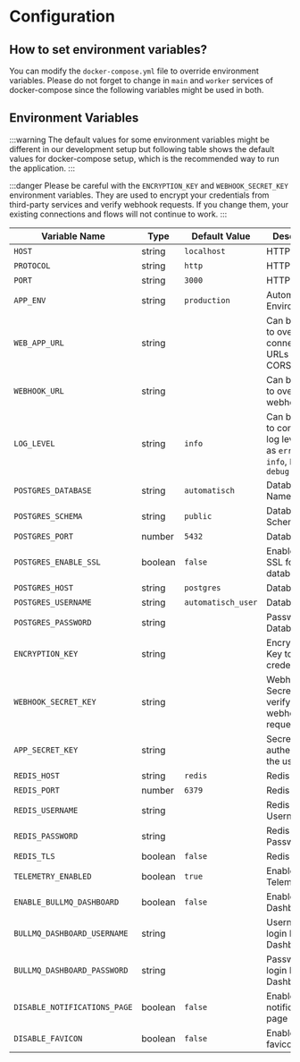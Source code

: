 # Configuration

## How to set environment variables?

You can modify the `docker-compose.yml` file to override environment variables. Please do not forget to change in `main` and `worker` services of docker-compose since the following variables might be used in both.

## Environment Variables

:::warning
The default values for some environment variables might be different in our development setup but following table shows the default values for docker-compose setup, which is the recommended way to run the application.
:::

:::danger
Please be careful with the `ENCRYPTION_KEY` and `WEBHOOK_SECRET_KEY` environment variables. They are used to encrypt your credentials from third-party services and verify webhook requests. If you change them, your existing connections and flows will not continue to work.
:::

| Variable Name                | Type    | Default Value      | Description                                                                         |
| ---------------------------- | ------- | ------------------ | ----------------------------------------------------------------------------------- |
| `HOST`                       | string  | `localhost`        | HTTP Host                                                                           |
| `PROTOCOL`                   | string  | `http`             | HTTP Protocol                                                                       |
| `PORT`                       | string  | `3000`             | HTTP Port                                                                           |
| `APP_ENV`                    | string  | `production`       | Automatisch Environment                                                             |
| `WEB_APP_URL`                | string  |                    | Can be used to override connection URLs and CORS URL                                |
| `WEBHOOK_URL`                | string  |                    | Can be used to override webhook URL                                                 |
| `LOG_LEVEL`                  | string  | `info`             | Can be used to configure log level such as `error`, `warn`, `info`, `http`, `debug` |
| `POSTGRES_DATABASE`          | string  | `automatisch`      | Database Name                                                                       |
| `POSTGRES_SCHEMA`            | string  | `public`           | Database Schema                                                                     |
| `POSTGRES_PORT`              | number  | `5432`             | Database Port                                                                       |
| `POSTGRES_ENABLE_SSL`        | boolean | `false`            | Enable/Disable SSL for the database                                                 |
| `POSTGRES_HOST`              | string  | `postgres`         | Database Host                                                                       |
| `POSTGRES_USERNAME`          | string  | `automatisch_user` | Database User                                                                       |
| `POSTGRES_PASSWORD`          | string  |                    | Password of Database User                                                           |
| `ENCRYPTION_KEY`             | string  |                    | Encryption Key to store credentials                                                 |
| `WEBHOOK_SECRET_KEY`         | string  |                    | Webhook Secret Key to verify webhook requests                                       |
| `APP_SECRET_KEY`             | string  |                    | Secret Key to authenticate the user                                                 |
| `REDIS_HOST`                 | string  | `redis`            | Redis Host                                                                          |
| `REDIS_PORT`                 | number  | `6379`             | Redis Port                                                                          |
| `REDIS_USERNAME`             | string  |                    | Redis Username                                                                      |
| `REDIS_PASSWORD`             | string  |                    | Redis Password                                                                      |
| `REDIS_TLS`                  | boolean | `false`            | Redis TLS                                                                           |
| `TELEMETRY_ENABLED`          | boolean | `true`             | Enable/Disable Telemetry                                                            |
| `ENABLE_BULLMQ_DASHBOARD`    | boolean | `false`            | Enable BullMQ Dashboard                                                             |
| `BULLMQ_DASHBOARD_USERNAME`  | string  |                    | Username to login BullMQ Dashboard                                                  |
| `BULLMQ_DASHBOARD_PASSWORD`  | string  |                    | Password to login BullMQ Dashboard                                                  |
| `DISABLE_NOTIFICATIONS_PAGE` | boolean | `false`            | Enable/Disable notifications page                                                   |
| `DISABLE_FAVICON`            | boolean | `false`            | Enable/Disable favicon                                                              |
